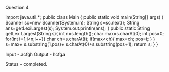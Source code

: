 Question 4

import java.util.*;
public class Main
{
	public static void main(String[] args) {
		Scanner sc=new Scanner(System.in);
		String s=sc.next();
		String ans=getLexiLargest(s);
		System.out.println(ans);
	}
	public static String getLexiLargest(String s){
	    int n=s.length();
	    char max=s.charAt(0);
	    int pos=0;
	    for(int i=1;i<n;i++){
	        char ch=s.charAt(i);
	        if(max<ch){
	        max=ch;
	        pos=i;
	        }
	    }
	    s=max+ s.substring(1,pos)+ s.charAt(0)+s.substring(pos+1);
	    return s;
	}
}

Input - acfgh
Output - hcfga

Status - completed.
